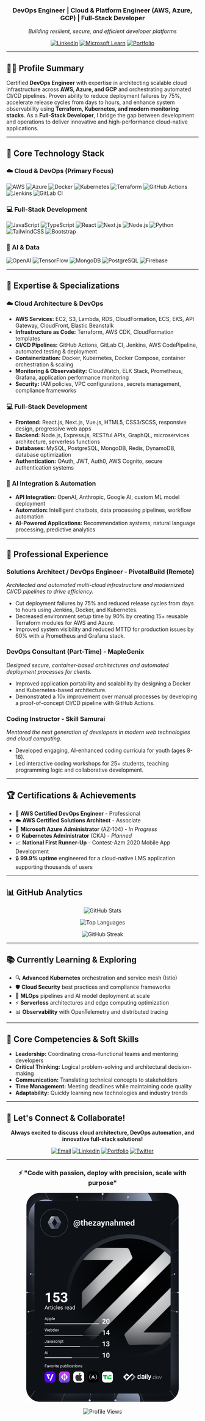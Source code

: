 <div align="center">

### DevOps Engineer | Cloud & Platform Engineer (AWS, Azure, GCP) | Full-Stack Developer
*Building resilient, secure, and efficient developer platforms*

[![LinkedIn](https://img.shields.io/badge/LinkedIn-0077B5?style=for-the-badge&logo=linkedin&logoColor=white)](https://linkedin.com/in/thezainahmed)
[![Microsoft Learn](https://img.shields.io/badge/Microsoft_Learn-0078D4?style=for-the-badge&logo=microsoft&logoColor=white)](https://learn.microsoft.com/en-us/users/thezainahmed/)
[![Portfolio](https://img.shields.io/badge/Portfolio-000000?style=for-the-badge&logo=vercel&logoColor=white)](https://zainahmed.net)

</div>

---

## 👨‍💻 Profile Summary  
Certified **DevOps Engineer** with expertise in architecting scalable cloud infrastructure across **AWS, Azure, and GCP** and orchestrating automated CI/CD pipelines. Proven ability to reduce deployment failures by 75%, accelerate release cycles from days to hours, and enhance system observability using **Terraform, Kubernetes, and modern monitoring stacks**. As a **Full-Stack Developer**, I bridge the gap between development and operations to deliver innovative and high-performance cloud-native applications.

---

## 🚀 Core Technology Stack

### ☁️ Cloud & DevOps (Primary Focus)
![AWS](https://img.shields.io/badge/AWS-FF9900?style=flat-square&logo=amazon-aws&logoColor=white)
![Azure](https://img.shields.io/badge/Azure-0078D4?style=flat-square&logo=microsoft-azure&logoColor=white)
![Docker](https://img.shields.io/badge/Docker-2496ED?style=flat-square&logo=docker&logoColor=white)
![Kubernetes](https://img.shields.io/badge/Kubernetes-326CE5?style=flat-square&logo=kubernetes&logoColor=white)
![Terraform](https://img.shields.io/badge/Terraform-623CE4?style=flat-square&logo=terraform&logoColor=white)
![GitHub Actions](https://img.shields.io/badge/GitHub_Actions-2088FF?style=flat-square&logo=github-actions&logoColor=white)
![Jenkins](https://img.shields.io/badge/Jenkins-D24939?style=flat-square&logo=jenkins&logoColor=white)
![GitLab CI](https://img.shields.io/badge/GitLab_CI-FC6D26?style=flat-square&logo=gitlab&logoColor=white)

### 💻 Full-Stack Development
![JavaScript](https://img.shields.io/badge/JavaScript-F7DF1E?style=flat-square&logo=javascript&logoColor=black)
![TypeScript](https://img.shields.io/badge/TypeScript-3178C6?style=flat-square&logo=typescript&logoColor=white)
![React](https://img.shields.io/badge/React-61DAFB?style=flat-square&logo=react&logoColor=black)
![Next.js](https://img.shields.io/badge/Next.js-000000?style=flat-square&logo=next.js&logoColor=white)
![Node.js](https://img.shields.io/badge/Node.js-339933?style=flat-square&logo=node.js&logoColor=white)
![Python](https://img.shields.io/badge/Python-3776AB?style=flat-square&logo=python&logoColor=white)
![TailwindCSS](https://img.shields.io/badge/TailwindCSS-38B2AC?style=flat-square&logo=tailwind-css&logoColor=white)
![Bootstrap](https://img.shields.io/badge/Bootstrap-7952B3?style=flat-square&logo=bootstrap&logoColor=white)

### 🤖 AI & Data
![OpenAI](https://img.shields.io/badge/OpenAI-412991?style=flat-square&logo=openai&logoColor=white)
![TensorFlow](https://img.shields.io/badge/TensorFlow-FF6F00?style=flat-square&logo=tensorflow&logoColor=white)
![MongoDB](https://img.shields.io/badge/MongoDB-47A248?style=flat-square&logo=mongodb&logoColor=white)
![PostgreSQL](https://img.shields.io/badge/PostgreSQL-336791?style=flat-square&logo=postgresql&logoColor=white)
![Firebase](https://img.shields.io/badge/Firebase-FFCA28?style=flat-square&logo=firebase&logoColor=black)

---

## 🌟 Expertise & Specializations

### ☁️ Cloud Architecture & DevOps
- **AWS Services:** EC2, S3, Lambda, RDS, CloudFormation, ECS, EKS, API Gateway, CloudFront, Elastic Beanstalk
- **Infrastructure as Code:** Terraform, AWS CDK, CloudFormation templates
- **CI/CD Pipelines:** GitHub Actions, GitLab CI, Jenkins, AWS CodePipeline, automated testing & deployment
- **Containerization:** Docker, Kubernetes, Docker Compose, container orchestration & scaling
- **Monitoring & Observability:** CloudWatch, ELK Stack, Prometheus, Grafana, application performance monitoring
- **Security:** IAM policies, VPC configurations, secrets management, compliance frameworks

### 💻 Full-Stack Development
- **Frontend:** React.js, Next.js, Vue.js, HTML5, CSS3/SCSS, responsive design, progressive web apps
- **Backend:** Node.js, Express.js, RESTful APIs, GraphQL, microservices architecture, serverless functions
- **Databases:** MySQL, PostgreSQL, MongoDB, Redis, DynamoDB, database optimization
- **Authentication:** OAuth, JWT, Auth0, AWS Cognito, secure authentication systems

### 🤖 AI Integration & Automation
- **API Integration:** OpenAI, Anthropic, Google AI, custom ML model deployment
- **Automation:** Intelligent chatbots, data processing pipelines, workflow automation
- **AI-Powered Applications:** Recommendation systems, natural language processing, predictive analytics

---

## 💼 Professional Experience

### **Solutions Architect / DevOps Engineer** - PivotalBuild (Remote)
*Architected and automated multi-cloud infrastructure and modernized CI/CD pipelines to drive efficiency.*
- Cut deployment failures by 75% and reduced release cycles from days to hours using Jenkins, Docker, and Kubernetes.
- Decreased environment setup time by 90% by creating 15+ reusable Terraform modules for AWS and Azure.
- Improved system visibility and reduced MTTD for production issues by 60% with a Prometheus and Grafana stack.

### **DevOps Consultant (Part-Time)** - MapleGenix
*Designed secure, container-based architectures and automated deployment processes for clients.*
- Improved application portability and scalability by designing a Docker and Kubernetes-based architecture.
- Demonstrated a 10x improvement over manual processes by developing a proof-of-concept CI/CD pipeline with GitHub Actions.

### **Coding Instructor** - Skill Samurai
*Mentored the next generation of developers in modern web technologies and cloud computing.*
- Developed engaging, AI-enhanced coding curricula for youth (ages 8-16).
- Led interactive coding workshops for 25+ students, teaching programming logic and collaborative development.

---

## 🏆 Certifications & Achievements

- 🥇 **AWS Certified DevOps Engineer** - Professional
- ☁️ **AWS Certified Solutions Architect** - Associate
- 🔧 **Microsoft Azure Administrator** (AZ-104) - *In Progress*
- ⚙️ **Kubernetes Administrator** (CKA) - *Planned*
- 📈 **National First Runner-Up** - Contest-Azm 2020 Mobile App Development
- 🔒 **99.9% uptime** engineered for a cloud-native LMS application supporting thousands of users

---

## 📊 GitHub Analytics

<div align="center">

![GitHub Stats](https://github-readme-stats.vercel.app/api?username=thezaynahmed&show_icons=true&theme=tokyonight&hide_border=true)

![Top Languages](https://github-readme-stats.vercel.app/api/top-langs/?username=thezaynahmed&layout=compact&theme=tokyonight&hide_border=true)

![GitHub Streak](https://github-readme-streak-stats.herokuapp.com/?user=thezaynahmed&theme=tokyonight&hide_border=true)

</div>

---

## 📚 Currently Learning & Exploring

- 🔍 **Advanced Kubernetes** orchestration and service mesh (Istio)
- 🛡️ **Cloud Security** best practices and compliance frameworks
- 🤖 **MLOps** pipelines and AI model deployment at scale
- ⚡ **Serverless** architectures and edge computing optimization
- 📊 **Observability** with OpenTelemetry and distributed tracing

---

## 🌟 Core Competencies & Soft Skills

- **Leadership:** Coordinating cross-functional teams and mentoring developers
- **Critical Thinking:** Logical problem-solving and architectural decision-making
- **Communication:** Translating technical concepts to stakeholders
- **Time Management:** Meeting deadlines while maintaining code quality
- **Adaptability:** Quickly learning new technologies and industry trends

---

## 🤝 Let's Connect & Collaborate!

<div align="center">

**Always excited to discuss cloud architecture, DevOps automation, and innovative full-stack solutions!**

[![Email](https://img.shields.io/badge/Email-D14836?style=for-the-badge&logo=gmail&logoColor=white)](mailto:zain.ahm3d@outlook.com)
[![LinkedIn](https://img.shields.io/badge/LinkedIn-0077B5?style=for-the-badge&logo=linkedin&logoColor=white)](https://linkedin.com/in/thezainahmed)
[![Portfolio](https://img.shields.io/badge/Portfolio-000000?style=for-the-badge&logo=vercel&logoColor=white)](https://zainahmed.net)
[![Twitter](https://img.shields.io/badge/Twitter-1DA1F2?style=for-the-badge&logo=twitter&logoColor=white)](https://twitter.com/your-username)

</div>

---

<div align="center">

### ⚡ "Code with passion, deploy with precision, scale with purpose"

<a href="https://app.daily.dev/thezaynahmed"><img src="https://github.com/thezaynahmed/thezaynahmed/blob/main/devcard.svg" width="400" alt="Zayn's Dev Card"/></a>

![Profile Views](https://komarev.com/ghpvc/?username=thezaynahmed&color=blue&style=flat-square)

</div>
